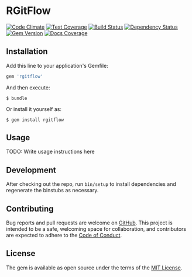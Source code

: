 # RGitFlow

[![Code Climate](https://img.shields.io/codeclimate/github/Nunnery/rgitflow.svg?style=flat-square)](https://codeclimate.com/github/Nunnery/rgitflow)
[![Test Coverage](https://img.shields.io/codeclimate/coverage/github/Nunnery/rgitflow.svg?style=flat-square)](https://codeclimate.com/github/Nunnery/rgitflow/coverage)
[![Build Status](https://img.shields.io/travis/Nunnery/rgitflow.svg?style=flat-square)](https://travis-ci.org/Nunnery/rgitflow)
[![Dependency Status](https://img.shields.io/gemnasium/Nunnery/rgitflow.svg?style=flat-square)](https://gemnasium.com/Nunnery/rgitflow)
[![Gem Version](https://img.shields.io/gem/v/rgitflow.svg?style=flat-square)](https://rubygems.org/gems/rgitflow)
[![Docs Coverage](http://inch-ci.org/github/Nunnery/rgitflow.svg?branch=master&style=flat-square)](http://inch-ci.org/github/Nunnery/rgitflow)

## Installation

Add this line to your application's Gemfile:

```ruby
gem 'rgitflow'
```

And then execute:

    $ bundle

Or install it yourself as:

    $ gem install rgitflow

## Usage

TODO: Write usage instructions here

## Development

After checking out the repo, run `bin/setup` to install dependencies and
regenerate the binstubs as necessary.

## Contributing

Bug reports and pull requests are welcome on [GitHub].
This project is intended to be a safe, welcoming space for collaboration, and
 contributors are expected to adhere to the [Code of Conduct].

## License

The gem is available as open source under the terms of the [MIT License].

[GitHub]: https://github.com/Nunnery/rgitflow
[Code of Conduct]: http://contributor-covenant.org
[MIT License]: http://opensource.org/licenses/MIT